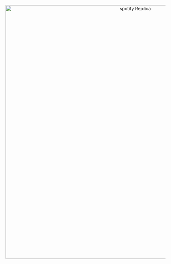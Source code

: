 <p align=center>
    <img src="https://imgur.com/fmlpDwP.png" alt="spotify Replica" width="800">
</p>
